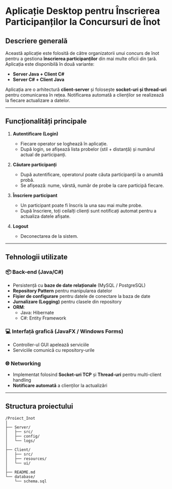# Aplicație Desktop pentru Înscrierea Participanților la Concursuri de Înot

## Descriere generală

Această aplicație este folosită de către organizatorii unui concurs de înot pentru a gestiona **înscrierea participanților** din mai multe oficii din țară. Aplicația este disponibilă în două variante:

- **Server Java + Client C#**
- **Server C# + Client Java**

Aplicația are o arhitectură **client-server** și folosește **socket-uri și thread-uri** pentru comunicarea în rețea. Notificarea automată a clienților se realizează la fiecare actualizare a datelor.

---

## Funcționalități principale

1. **Autentificare (Login)**
   - Fiecare operator se loghează în aplicație.
   - După login, se afișează lista probelor (stil + distanță) și numărul actual de participanți.

2. **Căutare participanți**
   - După autentificare, operatorul poate căuta participanții la o anumită probă.
   - Se afișează: nume, vârstă, număr de probe la care participă fiecare.

3. **Înscriere participant**
   - Un participant poate fi înscris la una sau mai multe probe.
   - După înscriere, toți ceilalți clienți sunt notificați automat pentru a actualiza datele afișate.

4. **Logout**
   - Deconectarea de la sistem.

---

## Tehnologii utilizate

### 📦 Back-end (Java/C#)
- Persistență cu **baze de date relaționale** (MySQL / PostgreSQL)
- **Repository Pattern** pentru manipularea datelor
- **Fișier de configurare** pentru datele de conectare la baza de date
- **Jurnalizare (Logging)** pentru clasele din repository
- **ORM**:
  - Java: Hibernate
  - C#: Entity Framework

### 💻 Interfață grafică (JavaFX / Windows Forms)
- Controller-ul GUI apelează serviciile
- Serviciile comunică cu repository-urile

### 🌐 Networking
- Implementat folosind **Socket-uri TCP** și **Thread-uri** pentru multi-client handling
- **Notificare automată** a clienților la actualizări

---

## Structura proiectului

```plaintext
/Proiect_Inot
│
├── Server/
│   ├── src/
│   ├── config/
│   └── logs/
│
├── Client/
│   ├── src/
│   ├── resources/
│   └── ui/
│
├── README.md
└── database/
    └── schema.sql
